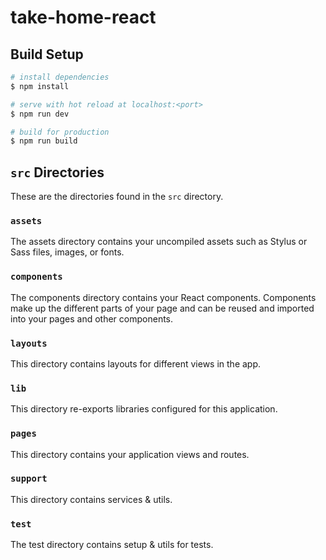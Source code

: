 # take-home-react

## Build Setup

```bash
# install dependencies
$ npm install

# serve with hot reload at localhost:<port>
$ npm run dev

# build for production
$ npm run build
```

## `src` Directories

These are the directories found in the `src` directory.

### `assets`

The assets directory contains your uncompiled assets such as Stylus or Sass files, images, or fonts.

### `components`

The components directory contains your React components. Components make up the different parts of your page and can be reused and imported into your pages and other components.

### `layouts`

This directory contains layouts for different views in the app.

### `lib`

This directory re-exports libraries configured for this application.

### `pages`

This directory contains your application views and routes.

### `support`

This directory contains services & utils.

### `test`

The test directory contains setup & utils for tests.
